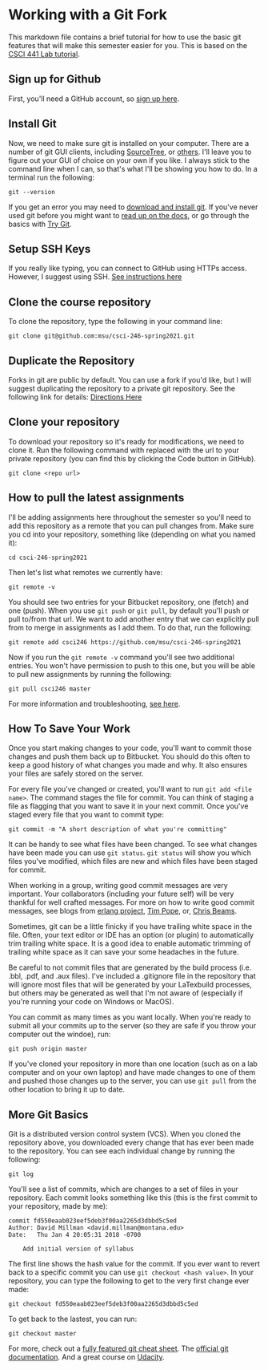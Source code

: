 # Working with a Git Fork

This markdown file contains a brief tutorial for how to use the basic git
features that will make this semester easier for you.  This is based on the [CSCI 441
Lab
tutorial](https://bitbucket.org/msu-cs/csci-441-spring2020/src/master/labs/README.md).

## Sign up for Github

First, you'll need a GitHub account, so [sign up
here](https://github.com/join).

## Install Git

Now, we need to make sure git is installed on your computer. There are a number of git GUI
clients, including
[SourceTree](https://www.atlassian.com/software/sourcetree/overview), or
[others](http://git-scm.com/downloads/guis).  I'll leave you to figure out your
GUI of choice on your own if you like.  I always stick to the command line when
I can, so that's what I'll be showing you how to do. In a terminal run the
following:

    git --version

If you get an error you may need to [download and install
git](http://git-scm.com/downloads).  If you've never used git before you might
want to [read up on the docs](http://git-scm.com/doc), or go through the basics
with [Try Git](try.github.com).

## Setup SSH Keys

If you really like typing, you can connect to GitHub using HTTPs access.
However, I suggest using SSH.  [See instructions
here](git@github.com:msu/csci-246-spring2021.git)

## Clone the course repository

To clone the repository, type the following in your command line:

    git clone git@github.com:msu/csci-246-spring2021.git 


## Duplicate the Repository

Forks in git are public by default.  You can use a fork if you'd like, but I
will suggest duplicating the repository to a private git repository.  See the
following link for details:
[Directions
Here](https://docs.github.com/en/free-pro-team@latest/github/creating-cloning-and-archiving-repositories/duplicating-a-repository)

## Clone your repository

To download your repository so it's ready for modifications, we need to clone
it.  Run the following command with <repo url> replaced with the url to your
private repository (you can find this by clicking the Code button in GitHub).

    git clone <repo url>

## How to pull the latest assignments

I'll be adding assignments here throughout the semester so you'll need to add
this repository as a remote that you can pull changes from. Make sure you cd
into your repository, something like (depending on what you named it):

    cd csci-246-spring2021

Then let's list what remotes we currently have:

    git remote -v

You should see two entries for your Bitbucket repository, one (fetch) and one
(push). When you use `git push` or `git pull`, by default you'll push or pull
to/from that url. We want to add another entry that we can explicitly pull from
to merge in assignments as I add them. To do that, run the following:

    git remote add csci246 https://github.com/msu/csci-246-spring2021

Now if you run the `git remote -v` command you'll see two additional entries.
You won't have permission to push to this one, but you will be able to pull new
assignments by running the following:

    git pull csci246 master

For more information and troubleshooting, [see
here](https://docs.github.com/en/free-pro-team@latest/github/using-git/adding-a-remote).

## How To Save Your Work

Once you start making changes to your code, you'll want to commit those changes
and push them back up to Bitbucket. You should do this often to keep a good
history of what changes you made and why. It also ensures your files are safely
stored on the server.

For every file you've changed or created, you'll want to run `git add <file
name>`. The command stages the file for commit. You can think of staging a file
as flagging that you want to save it in your next commit. Once you've staged
every file that you want to commit type:

    git commit -m "A short description of what you're committing"

It can be handy to see what files have been changed. To see what changes have
been made you can use `git status`. `git status` will show you which files
you've modified, which files are new and which files have been staged for
commit.

When working in a group, writing good commit messages are very important.  Your
collaborators (including your future self) will be very thankful for well crafted
messages.  For more on how to write good commit messages, see blogs from
[erlang project](https://github.com/erlang/otp/wiki/writing-good-commit-messages),
[Tim Pope](http://tbaggery.com/2008/04/19/a-note-about-git-commit-messages.html),
or, [Chris Beams](https://chris.beams.io/posts/git-commit/).

Sometimes, git can be a little finicky if you have trailing white space in the
file. Often, your text editor or IDE has an option (or plugin) to automatically
trim trailing white space. It is a good idea to enable automatic trimming of
trailing white space as it can save your some headaches in the future.

Be careful to not commit files that are generated by the build process
(i.e. .bbl, .pdf, and .aux files).  I've included a
.gitignore file in the repository that will ignore most files that will be
generated by your LaTexbuild processes, but others may be generated as well that I'm
not aware of (especially if you're running your code on Windows or MacOS).

You can commit as many times as you want locally. When you're ready to submit
all your commits up to the server (so they are safe if you throw your computer
out the windoe), run:

    git push origin master

If you've cloned your repository in more than one location (such as on a lab
computer and on your own laptop) and have made changes to one of them and pushed
those changes up to the server, you can use `git pull` from the other location
to bring it up to date.

## More Git Basics

Git is a distributed version control system (VCS). When you cloned the
repository above, you downloaded every change that has ever been made to the
repository. You can see each individual change by running the following:

    git log

You'll see a list of commits, which are changes to a set of files in your
repository. Each commit looks something like this (this is the first commit to
your repository, made by me):

    commit fd550eaab023eef5deb3f00aa2265d3dbbd5c5ed
    Author: David Millman <david.millman@montana.edu>
    Date:   Thu Jan 4 20:05:31 2018 -0700

        Add initial version of syllabus

The first line shows the hash value for the commit. If you ever want to revert
back to a specific commit you can use `git checkout <hash value>`. In your
repository, you can type the following to get to the very first change ever
made:

    git checkout fd550eaab023eef5deb3f00aa2265d3dbbd5c5ed

To get back to the lastest, you can run:

    git checkout master

For more, check out a
[fully featured git cheat sheet](https://www.atlassian.com/git/tutorials/atlassian-git-cheatsheet).
The [official git documentation](http://git-scm.com/doc). And a great
course on [Udacity](https://www.udacity.com/course/how-to-use-git-and-github--ud775).

